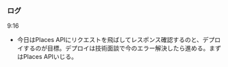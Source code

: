 ### ログ
9:16  
- 今日はPlaces APIにリクエストを飛ばしてレスポンス確認するのと、デプロイするのが目標。デプロイは技術面談で今のエラー解決したら進める。まずはPlaces APIいじる。
